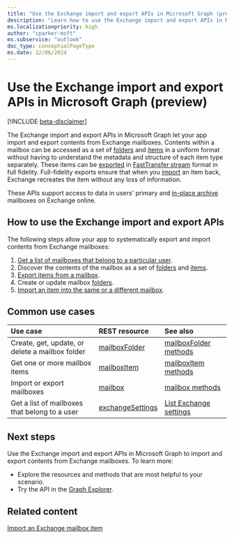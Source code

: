```yaml
---
title: "Use the Exchange import and export APIs in Microsoft Graph (preview)"
description: "Learn how to use the Exchange import and export APIs in Microsoft Graph to import and export contents from Exchange mailboxes."
ms.localizationpriority: high
author: "cparker-msft"
ms.subservice: "outlook"
doc_type: conceptualPageType
ms.date: 12/06/2024
---
```


# Use the Exchange import and export APIs in Microsoft Graph (preview)

[!INCLUDE [beta-disclaimer](../../includes/beta-disclaimer.md)]

The Exchange import and export APIs in Microsoft Graph let your app import and export contents from Exchange mailboxes. Contents within a mailbox can be accessed as a set of [folders](./mailboxfolder.md) and [items](./mailboxitem.md) in a uniform format without having to understand the metadata and structure of each item type separately. These items can be [exported](../api/mailbox-exportitems.md) in [FastTransfer stream](/openspecs/exchange_server_protocols/ms-oxcfxics/a2648823-0a98-43ee-98e8-590e4f7bcbbe) format in full fidelity. Full-fidelity exports ensure that when you [import](../api/mailbox-createimportsession.md) an item back, Exchange recreates the item without any loss of information.

These APIs support access to data in users' primary and [in-place archive](/exchange/clients-and-mobile-in-exchange-online/archive-client-and-compliance-&-security-feature-details?tabs=Archive-features#archive-mailbox) mailboxes on Exchange online.

## How to use the Exchange import and export APIs

The following steps allow your app to systematically export and import contents from Exchange mailboxes:

1. [Get a list of mailboxes that belong to a particular user](../api/usersettings-list-exchange.md).
2. Discover the contents of the mailbox as a set of [folders](./mailboxfolder.md) and [items](./mailboxitem.md).
3. [Export items from a mailbox](../api/mailbox-exportitems.md).
4. Create or update mailbox [folders](./mailboxfolder.md).
5. [Import an item into the same or a different mailbox](../api/mailbox-createimportsession.md).

## Common use cases

| Use case                                             | REST resource                                                                  | See also                                 |
| :----------------------------------------------------| :---------------------------------------------------------------------------- | :----------------------------------------|
| Create, get, update, or delete a mailbox folder      | [mailboxFolder](../resources/mailboxfolder.md)               | [mailboxFolder methods](../resources/mailboxfolder.md#methods)     |
| Get one or more mailbox items                        | [mailboxItem](../resources/mailboxitem.md) | [mailboxItem methods](../resources/mailboxitem.md#methods) |
| Import or export mailboxes                           | [mailbox](../resources/mailbox.md) | [mailbox methods](../resources/mailboxitem.md#methods) |
| Get a list of mailboxes that belong to a user        | [exchangeSettings](../resources/exchangesettings.md) | [List Exchange settings](../api/usersettings-list-exchange.md) |

## Next steps

Use the Exchange import and export APIs in Microsoft Graph to import and export contents from Exchange mailboxes. To learn more:

- Explore the resources and methods that are most helpful to your scenario.
- Try the API in the [Graph Explorer](https://developer.microsoft.com/graph/graph-explorer).

## Related content

[Import an Exchange mailbox item](/graph/import-exchange-mailbox-item)
